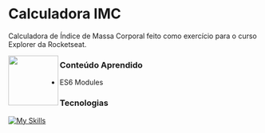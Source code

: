 # Calculadora IMC
Calculadora de Índice de Massa Corporal feito como exercício para o curso Explorer da Rocketseat.

<p>
    <img alt="" align="left" width="100" height="100" src="https://github.com/gabrielscoti42/IMC/assets/91392840/a81809a7-f8f6-429c-bd68-a11543d63b7e">
</p>

### Conteúdo Aprendido
- ES6 Modules

### Tecnologias
[![My Skills](https://skillicons.dev/icons?i=js,html,css)](https://skillicons.dev)